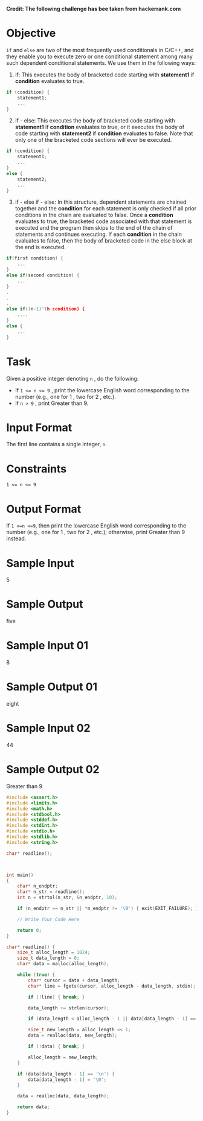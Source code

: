 **Credit: The following challenge has bee taken from hackerrank.com** 

# Objective

`if` and `else` are two of the most frequently used conditionals in C/C++, and they enable you to execute zero or one conditional statement among many such dependent conditional statements. We use them in the following ways:

1. if: This executes the body of bracketed code starting with	**statement1** if **condition** evaluates to true.

```C
if (condition) {
    statement1;
    ...
}
```

2. if - else: This executes the body of bracketed code starting with  **statement1** if  **condition** evaluates to true, or it executes the body of code starting with  **statement2** if  **condition** evaluates to false. Note that only one of the bracketed code sections will ever be executed.

```C
if (condition) {
    statement1;
    ...
}
else {
    statement2;
    ...
}
```

3. if - else if - else: In this structure, dependent statements are chained together and the  **condition** for each statement is only checked if all prior conditions in the chain are evaluated to false. Once a  **condition** evaluates to true, the bracketed code associated with that statement is executed and the program then skips to the end of the chain of statements and continues executing. If each  **condition** in the chain evaluates to false, then the body of bracketed code in the else block at the end is executed.

```C
if(first condition) {
    ...
}
else if(second condition) {
    ...
}
.
.
.
else if((n-1)'th condition) {
    ....
}
else {
    ...
}
```

# Task
Given a positive integer denoting `n` , do the following:

- If `1 <= n <= 9` , print the lowercase English word corresponding to the number (e.g., one for 1 , two for 2 , etc.).  
- If `n > 9` , print Greater than 9.  

# Input Format

The first line contains a single integer, `n`.

# Constraints

`1 <= n <= 9`

# Output Format

If `1 <=n <=9`, then print the lowercase English word corresponding to the number (e.g., one for 1 , two for 2 , etc.); otherwise, print Greater than 9 instead.

# Sample Input

5

# Sample Output

five

# Sample Input 01

8

# Sample Output 01

eight

# Sample Input 02

44

# Sample Output 02

Greater than 9

```c
#include <assert.h>
#include <limits.h>
#include <math.h>
#include <stdbool.h>
#include <stddef.h>
#include <stdint.h>
#include <stdio.h>
#include <stdlib.h>
#include <string.h>

char* readline();



int main()
{
    char* n_endptr;
    char* n_str = readline();
    int n = strtol(n_str, &n_endptr, 10);

    if (n_endptr == n_str || *n_endptr != '\0') { exit(EXIT_FAILURE); }

    // Write Your Code Here

    return 0;
}

char* readline() {
    size_t alloc_length = 1024;
    size_t data_length = 0;
    char* data = malloc(alloc_length);

    while (true) {
        char* cursor = data + data_length;
        char* line = fgets(cursor, alloc_length - data_length, stdin);

        if (!line) { break; }

        data_length += strlen(cursor);

        if (data_length < alloc_length - 1 || data[data_length - 1] == '\n') { break; }

        size_t new_length = alloc_length << 1;
        data = realloc(data, new_length);

        if (!data) { break; }

        alloc_length = new_length;
    }

    if (data[data_length - 1] == '\n') {
        data[data_length - 1] = '\0';
    }

    data = realloc(data, data_length);

    return data;
}
```

